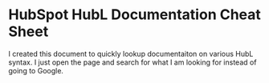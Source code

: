 # HubSpot HubL Documentation Cheat Sheet
I created this document to quickly lookup documentaiton on various HubL syntax. I just open the page and search for what I am looking for instead of going to Google.
